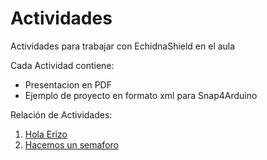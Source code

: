 # Actividades
Actividades para trabajar con EchidnaShield en el aula

Cada Actividad contiene:
- Presentacion en PDF
- Ejemplo de proyecto en formato xml para Snap4Arduino

Relación de Actividades:
1. [Hola Erizo](https://github.com/EchidnaShield/Recursos/tree/master/Didactica/Actividades/01_HolaErizo)
2. [Hacemos un semaforo](https://github.com/EchidnaShield/Recursos/tree/master/Didactica/Actividades/02_Hacemos_un_semaforo)
